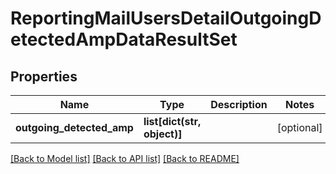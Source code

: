 # ReportingMailUsersDetailOutgoingDetectedAmpDataResultSet

## Properties
Name | Type | Description | Notes
------------ | ------------- | ------------- | -------------
**outgoing_detected_amp** | **list[dict(str, object)]** |  | [optional] 

[[Back to Model list]](../README.md#documentation-for-models) [[Back to API list]](../README.md#documentation-for-api-endpoints) [[Back to README]](../README.md)

